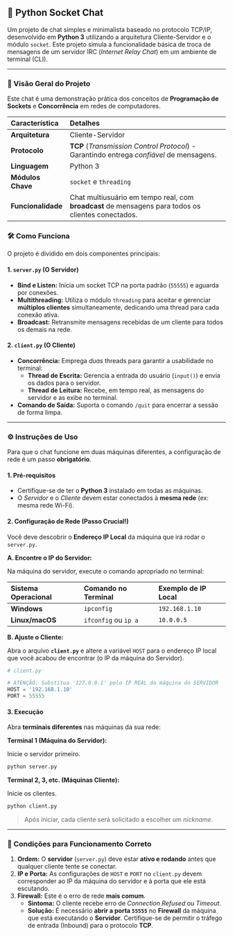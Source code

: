 ## 🚀 Python Socket Chat

Um projeto de chat simples e minimalista baseado no protocolo TCP/IP, desenvolvido em **Python 3** utilizando a arquitetura Cliente-Servidor e o módulo `socket`. Este projeto simula a funcionalidade básica de troca de mensagens de um servidor IRC (*Internet Relay Chat*) em um ambiente de terminal (CLI).

-----

### 🌟 Visão Geral do Projeto

Este chat é uma demonstração prática dos conceitos de **Programação de Sockets** e **Concorrência** em redes de computadores.

| Característica | Detalhes |
| :--- | :--- |
| **Arquitetura** | Cliente-Servidor |
| **Protocolo** | **TCP** (*Transmission Control Protocol*) - Garantindo entrega *confiável* de mensagens. |
| **Linguagem** | Python 3 |
| **Módulos Chave** | `socket` e `threading` |
| **Funcionalidade** | Chat multiusuário em tempo real, com **broadcast** de mensagens para todos os clientes conectados. |

### 🛠️ Como Funciona

O projeto é dividido em dois componentes principais:

#### 1\. `server.py` (O Servidor)

  * **Bind e Listen:** Inicia um socket TCP na porta padrão (`55555`) e aguarda por conexões.
  * **Multithreading:** Utiliza o módulo `threading` para aceitar e gerenciar **múltiplos clientes** simultaneamente, dedicando uma thread para cada conexão ativa.
  * **Broadcast:** Retransmite mensagens recebidas de um cliente para todos os demais na rede.

#### 2\. `client.py` (O Cliente)

  * **Concorrência:** Emprega *duas* threads para garantir a usabilidade no terminal:
      * **Thread de Escrita:** Gerencia a entrada do usuário (`input()`) e envia os dados para o servidor.
      * **Thread de Leitura:** Recebe, em tempo real, as mensagens do servidor e as exibe no terminal.
  * **Comando de Saída:** Suporta o comando `/quit` para encerrar a sessão de forma limpa.

-----

### ⚙️ Instruções de Uso

Para que o chat funcione em duas máquinas diferentes, a configuração de rede é um passo **obrigatório**.

#### 1\. Pré-requisitos

  * Certifique-se de ter o **Python 3** instalado em todas as máquinas.
  * O *Servidor* e o *Cliente* devem estar conectados à **mesma rede** (ex: mesma rede Wi-Fi).

#### 2\. Configuração de Rede (Passo Crucial\!)

Você deve descobrir o **Endereço IP Local** da máquina que irá rodar o `server.py`.

**A. Encontre o IP do Servidor:**

Na máquina do servidor, execute o comando apropriado no terminal:

| Sistema Operacional | Comando no Terminal | Exemplo de IP Local |
| :--- | :--- | :--- |
| **Windows** | `ipconfig` | `192.168.1.10` |
| **Linux/macOS** | `ifconfig` ou `ip a` | `10.0.0.5` |

**B. Ajuste o Cliente:**

Abra o arquivo **`client.py`** e altere a variável `HOST` para o endereço IP local que você acabou de encontrar (o IP da máquina do Servidor).

```python
# client.py

# ATENÇÃO: Substitua '127.0.0.1' pelo IP REAL da máquina do SERVIDOR
HOST = '192.168.1.10' 
PORT = 55555
```

#### 3\. Execução

Abra **terminais diferentes** nas máquinas da sua rede:

**Terminal 1 (Máquina do Servidor):**

Inicie o servidor primeiro.

```bash
python server.py
```

**Terminal 2, 3, etc. (Máquinas Cliente):**

Inicie os clientes.

```bash
python client.py
```

> Após iniciar, cada cliente será solicitado a escolher um *nickname*.

-----

### 🚨 Condições para Funcionamento Correto

1.  **Ordem:** O **servidor** (`server.py`) deve estar **ativo e rodando** antes que qualquer cliente tente se conectar.
2.  **IP e Porta:** As configurações de `HOST` e `PORT` no `client.py` devem corresponder ao IP da máquina do servidor e à porta que ele está escutando.
3.  **Firewall:** Este é o erro de rede **mais comum**.
      * **Sintoma:** O cliente recebe erro de *Connection Refused* ou *Timeout*.
      * **Solução:** É necessário **abrir a porta `55555`** no **Firewall** da máquina que está executando o **Servidor**. Certifique-se de permitir o tráfego de entrada (Inbound) para o protocolo **TCP**.